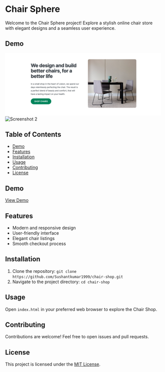 # Chair Sphere

Welcome to the Chair Sphere project! Explore a stylish online chair store with elegant designs and a seamless user experience.

## Demo

![Screenshot 1](/Screenshot%202024-03-12%20at%204.20.55%20PM.png)
![Screenshot 2](screenshots/Screenshot%202024-03-12%20at%204.21.12%20PM.png)

## Table of Contents

- [Demo](#demo)
- [Features](#features)
- [Installation](#installation)
- [Usage](#usage)
- [Contributing](#contributing)
- [License](#license)

## Demo

[View Demo](#) <!-- Add a link to your live demo if available -->

## Features

- Modern and responsive design
- User-friendly interface
- Elegant chair listings
- Smooth checkout process

## Installation

1. Clone the repository: `git clone https://github.com/Sushantkumar1999/chair-shop.git`
2. Navigate to the project directory: `cd chair-shop`

## Usage

Open `index.html` in your preferred web browser to explore the Chair Shop.

## Contributing

Contributions are welcome! Feel free to open issues and pull requests.

## License

This project is licensed under the [MIT License](LICENSE).
